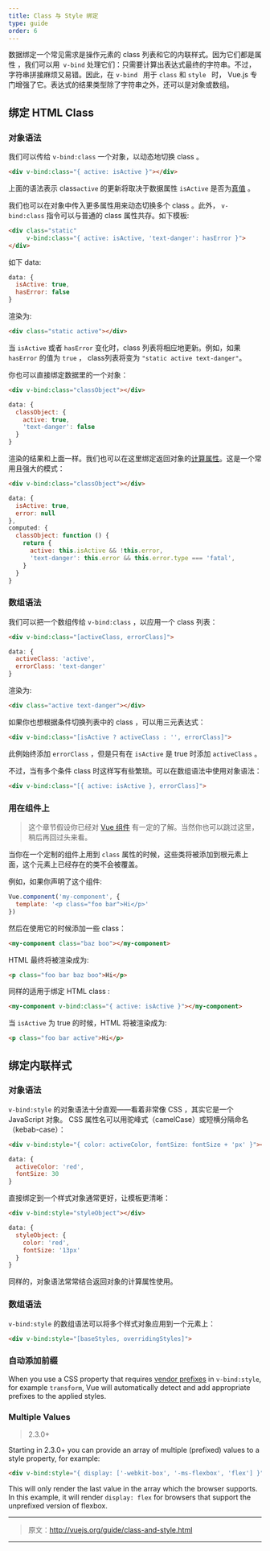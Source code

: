 ```yaml
---
title: Class 与 Style 绑定
type: guide
order: 6
---
```


数据绑定一个常见需求是操作元素的 class 列表和它的内联样式。因为它们都是属性 ，我们可以用` v-bind` 处理它们：只需要计算出表达式最终的字符串。不过，字符串拼接麻烦又易错。因此，在 `v-bind ` 用于 ` class ` 和 `style ` 时， Vue.js 专门增强了它。表达式的结果类型除了字符串之外，还可以是对象或数组。

## 绑定 HTML Class

### 对象语法

我们可以传给 `v-bind:class` 一个对象，以动态地切换 class 。

``` html
<div v-bind:class="{ active: isActive }"></div>
```

上面的语法表示 class`active` 的更新将取决于数据属性 `isActive` 是否为[真值](https://developer.mozilla.org/en-US/docs/Glossary/Truthy) 。

我们也可以在对象中传入更多属性用来动态切换多个 class 。此外， `v-bind:class` 指令可以与普通的 class 属性共存。如下模板:

``` html
<div class="static"
     v-bind:class="{ active: isActive, 'text-danger': hasError }">
</div>
```

如下 data:

``` js
data: {
  isActive: true,
  hasError: false
}
```

渲染为:

``` html
<div class="static active"></div>
```

当 `isActive` 或者 `hasError` 变化时，class 列表将相应地更新。例如，如果 `hasError` 的值为 `true` ， class列表将变为 `"static active text-danger"`。

你也可以直接绑定数据里的一个对象：

``` html
<div v-bind:class="classObject"></div>
```
``` js
data: {
  classObject: {
    active: true,
    'text-danger': false
  }
}
```

渲染的结果和上面一样。我们也可以在这里绑定返回对象的[计算属性](computed.html)。这是一个常用且强大的模式：

``` html
<div v-bind:class="classObject"></div>
```
``` js
data: {
  isActive: true,
  error: null
},
computed: {
  classObject: function () {
    return {
      active: this.isActive && !this.error,
      'text-danger': this.error && this.error.type === 'fatal',
    }
  }
}
```

### 数组语法

我们可以把一个数组传给  `v-bind:class` ，以应用一个 class 列表：

``` html
<div v-bind:class="[activeClass, errorClass]">
```
``` js
data: {
  activeClass: 'active',
  errorClass: 'text-danger'
}
```

渲染为:

``` html
<div class="active text-danger"></div>
```

如果你也想根据条件切换列表中的 class ，可以用三元表达式：

``` html
<div v-bind:class="[isActive ? activeClass : '', errorClass]">
```

此例始终添加 `errorClass` ，但是只有在 `isActive` 是 true 时添加 `activeClass` 。

不过，当有多个条件 class 时这样写有些繁琐。可以在数组语法中使用对象语法：

``` html
<div v-bind:class="[{ active: isActive }, errorClass]">
```

### 用在组件上

> 这个章节假设你已经对 [Vue 组件](components.html) 有一定的了解。当然你也可以跳过这里，稍后再回过头来看。

当你在一个定制的组件上用到 `class` 属性的时候，这些类将被添加到根元素上面，这个元素上已经存在的类不会被覆盖。

例如，如果你声明了这个组件:

``` js
Vue.component('my-component', {
  template: '<p class="foo bar">Hi</p>'
})
```

然后在使用它的时候添加一些 class：

``` html
<my-component class="baz boo"></my-component>
```

HTML 最终将被渲染成为:

``` html
<p class="foo bar baz boo">Hi</p>
```

同样的适用于绑定 HTML class :

``` html
<my-component v-bind:class="{ active: isActive }"></my-component>
```

当 `isActive` 为 true 的时候，HTML 将被渲染成为:

``` html
<p class="foo bar active">Hi</p>
```

## 绑定内联样式

### 对象语法

`v-bind:style` 的对象语法十分直观——看着非常像 CSS ，其实它是一个 JavaScript 对象。 CSS 属性名可以用驼峰式（camelCase）或短横分隔命名（kebab-case）：

``` html
<div v-bind:style="{ color: activeColor, fontSize: fontSize + 'px' }"></div>
```
``` js
data: {
  activeColor: 'red',
  fontSize: 30
}
```

直接绑定到一个样式对象通常更好，让模板更清晰：

``` html
<div v-bind:style="styleObject"></div>
```
``` js
data: {
  styleObject: {
    color: 'red',
    fontSize: '13px'
  }
}
```

同样的，对象语法常常结合返回对象的计算属性使用。

### 数组语法

`v-bind:style` 的数组语法可以将多个样式对象应用到一个元素上：

``` html
<div v-bind:style="[baseStyles, overridingStyles]">
```

### 自动添加前缀

When you use a CSS property that requires [vendor prefixes](https://developer.mozilla.org/en-US/docs/Glossary/Vendor_Prefix) in `v-bind:style`, for example `transform`, Vue will automatically detect and add appropriate prefixes to the applied styles.

### Multiple Values

> 2.3.0+

Starting in 2.3.0+ you can provide an array of multiple (prefixed) values to a style property, for example:

``` html
<div v-bind:style="{ display: ['-webkit-box', '-ms-flexbox', 'flex'] }">
```

This will only render the last value in the array which the browser supports. In this example, it will render `display: flex` for browsers that support the unprefixed version of flexbox.

***

> 原文：http://vuejs.org/guide/class-and-style.html

***